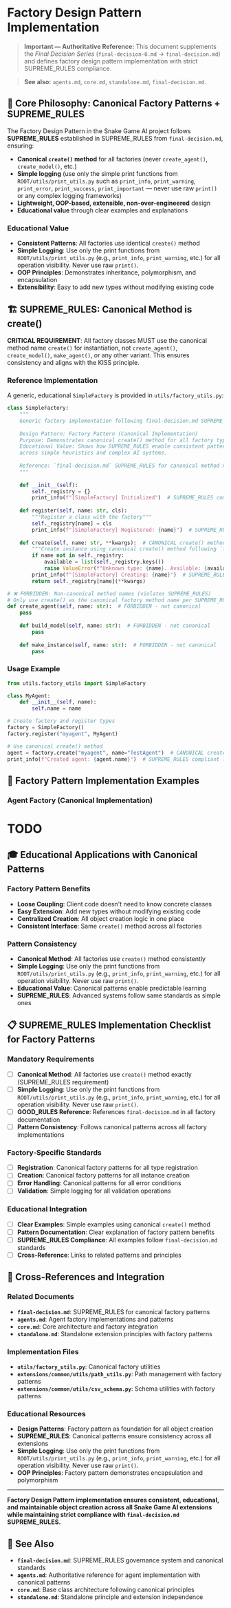 # Factory Design Pattern Implementation

> **Important — Authoritative Reference:** This document supplements the _Final Decision Series_ (`final-decision-0.md` → `final-decision.md`) and defines factory design pattern implementation with strict SUPREME_RULES compliance.

> **See also:** `agents.md`, `core.md`, `standalone.md`, `final-decision.md`.

## 🎯 **Core Philosophy: Canonical Factory Patterns + SUPREME_RULES**

The Factory Design Pattern in the Snake Game AI project follows **SUPREME_RULES** established in SUPREME_RULES from `final-decision.md`, ensuring:
- **Canonical `create()` method** for all factories (never `create_agent()`, `create_model()`, etc.)
- **Simple logging** (use only the simple print functions from `ROOT/utils/print_utils.py` such as `print_info`, `print_warning`, `print_error`, `print_success`, `print_important` — never use raw `print()` or any complex logging frameworks)
- **Lightweight, OOP-based, extensible, non-over-engineered** design
- **Educational value** through clear examples and explanations

### **Educational Value**
- **Consistent Patterns**: All factories use identical `create()` method
- **Simple Logging**: Use only the print functions from `ROOT/utils/print_utils.py` (e.g., `print_info`, `print_warning`, etc.) for all operation visibility. Never use raw `print()`.
- **OOP Principles**: Demonstrates inheritance, polymorphism, and encapsulation
- **Extensibility**: Easy to add new types without modifying existing code

## 🏗️ **SUPREME_RULES: Canonical Method is create()**

**CRITICAL REQUIREMENT**: All factory classes MUST use the canonical method name `create()` for instantiation, not `create_agent()`, `create_model()`, `make_agent()`, or any other variant. This ensures consistency and aligns with the KISS principle.

### **Reference Implementation**

A generic, educational `SimpleFactory` is provided in `utils/factory_utils.py`:

```python
class SimpleFactory:
    """
    Generic factory implementation following final-decision.md SUPREME_RULES
    
    Design Pattern: Factory Pattern (Canonical Implementation)
    Purpose: Demonstrates canonical create() method for all factory types
    Educational Value: Shows how SUPREME_RULES enable consistent patterns
    across simple heuristics and complex AI systems.
    
    Reference: `final-decision.md` SUPREME_RULES for canonical method naming
    """
    
    def __init__(self):
        self._registry = {}
        print_info(f"[SimpleFactory] Initialized")  # SUPREME_RULES compliant logging
    
    def register(self, name: str, cls):
        """Register a class with the factory"""
        self._registry[name] = cls
        print_info(f"[SimpleFactory] Registered: {name}")  # SUPREME_RULES compliant logging
    
    def create(self, name: str, **kwargs):  # CANONICAL create() method - SUPREME_RULES
        """Create instance using canonical create() method following `final-decision.md`"""
        if name not in self._registry:
            available = list(self._registry.keys())
            raise ValueError(f"Unknown type: {name}. Available: {available}")
        print_info(f"[SimpleFactory] Creating: {name}")  # SUPREME_RULES compliant logging
        return self._registry[name](**kwargs)

# ❌ FORBIDDEN: Non-canonical method names (violates SUPREME_RULES)
# Only use create() as the canonical factory method name per SUPREME_RULES from `final-decision.md`.
def create_agent(self, name: str):  # FORBIDDEN - not canonical
    pass
    
    def build_model(self, name: str):  # FORBIDDEN - not canonical
        pass
    
    def make_instance(self, name: str):  # FORBIDDEN - not canonical
        pass
```

### **Usage Example**
```python
from utils.factory_utils import SimpleFactory

class MyAgent:
    def __init__(self, name):
        self.name = name

# Create factory and register types
factory = SimpleFactory()
factory.register("myagent", MyAgent)

# Use canonical create() method
agent = factory.create("myagent", name="TestAgent")  # CANONICAL create() method
print_info(f"Created agent: {agent.name}")  # SUPREME_RULES compliant logging
```

## 🔧 **Factory Pattern Implementation Examples**

### **Agent Factory (Canonical Implementation)**

# TODO

## 🎓 **Educational Applications with Canonical Patterns**

### **Factory Pattern Benefits**
- **Loose Coupling**: Client code doesn't need to know concrete classes
- **Easy Extension**: Add new types without modifying existing code
- **Centralized Creation**: All object creation logic in one place
- **Consistent Interface**: Same `create()` method across all factories

### **Pattern Consistency**
- **Canonical Method**: All factories use `create()` method consistently
- **Simple Logging**: Use only the print functions from `ROOT/utils/print_utils.py` (e.g., `print_info`, `print_warning`, etc.) for all operation visibility. Never use raw `print()`.
- **Educational Value**: Canonical patterns enable predictable learning
- **SUPREME_RULES**: Advanced systems follow same standards as simple ones

## 📋 **SUPREME_RULES Implementation Checklist for Factory Patterns**

### **Mandatory Requirements**
- [ ] **Canonical Method**: All factories use `create()` method exactly (SUPREME_RULES requirement)
- [ ] **Simple Logging**: Use only the print functions from `ROOT/utils/print_utils.py` (e.g., `print_info`, `print_warning`, etc.) for all operation visibility. Never use raw `print()`.
- [ ] **GOOD_RULES Reference**: References `final-decision.md` in all factory documentation
- [ ] **Pattern Consistency**: Follows canonical patterns across all factory implementations

### **Factory-Specific Standards**
- [ ] **Registration**: Canonical factory patterns for all type registration
- [ ] **Creation**: Canonical factory patterns for all instance creation
- [ ] **Error Handling**: Canonical patterns for all error conditions
- [ ] **Validation**: Simple logging for all validation operations

### **Educational Integration**
- [ ] **Clear Examples**: Simple examples using canonical `create()` method
- [ ] **Pattern Documentation**: Clear explanation of factory pattern benefits
- [ ] **SUPREME_RULES Compliance**: All examples follow `final-decision.md` standards
- [ ] **Cross-Reference**: Links to related patterns and principles

## 🔗 **Cross-References and Integration**

### **Related Documents**
- **`final-decision.md`**: SUPREME_RULES for canonical factory patterns
- **`agents.md`**: Agent factory implementations and patterns
- **`core.md`**: Core architecture and factory integration
- **`standalone.md`**: Standalone extension principles with factory patterns

### **Implementation Files**
- **`utils/factory_utils.py`**: Canonical factory utilities
- **`extensions/common/utils/path_utils.py`**: Path management with factory patterns
- **`extensions/common/utils/csv_schema.py`**: Schema utilities with factory patterns

### **Educational Resources**
- **Design Patterns**: Factory pattern as foundation for all object creation
- **SUPREME_RULES**: Canonical patterns ensure consistency across all extensions
- **Simple Logging**: Use only the print functions from `ROOT/utils/print_utils.py` (e.g., `print_info`, `print_warning`, etc.) for all operation visibility. Never use raw `print()`.
- **OOP Principles**: Factory pattern demonstrates encapsulation and polymorphism

---

**Factory Design Pattern implementation ensures consistent, educational, and maintainable object creation across all Snake Game AI extensions while maintaining strict compliance with `final-decision.md` SUPREME_RULES.**

## 🔗 **See Also**

- **`final-decision.md`**: SUPREME_RULES governance system and canonical standards
- **`agents.md`**: Authoritative reference for agent implementation with canonical patterns
- **`core.md`**: Base class architecture following canonical principles
- **`standalone.md`**: Standalone principle and extension independence